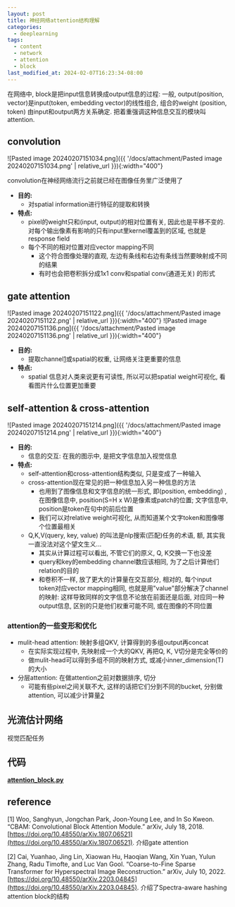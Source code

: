 ```yaml
---
layout: post
title: 神经网络attention结构理解
categories:
  - deeplearning
tags:
  - content
  - network
  - attention
  - block
last_modified_at: 2024-02-07T16:23:34-08:00
---
```

在网络中, block是把input信息转换成output信息的过程: 一般, output(position, vector)是input(token, embedding vector)的线性组合, 组合的weight (position, token) 由input和output两方关系确定. 把着重强调这种信息交互的模块叫attention. 
## convolution

![Pasted image 20240207151034.png]({{ '/docs/attachment/Pasted image 20240207151034.png' | relative_url }}){:width="400"} 

convolution在神经网络流行之前就已经在图像任务里广泛使用了
- **目的:**
	- 对spatial information进行特征的提取和转换
- **特点:** 
	- pixel的weight只和(input, output)的相对位置有关, 因此也是平移不变的. 对每个输出像素有影响的只有input里kernel覆盖到的区域, 也就是response field
	- 每个不同的相对位置对应vector mapping不同
		- 这个符合图像处理的直观, 左边有条线和右边有条线当然要映射成不同的结果
		- 有时也会把卷积拆分成1x1 conv和spatial conv(通道无关) 的形式

## gate attention

![Pasted image 20240207151122.png]({{ '/docs/attachment/Pasted image 20240207151122.png' | relative_url }}){:width="400"} ![Pasted image 20240207151136.png]({{ '/docs/attachment/Pasted image 20240207151136.png' | relative_url }}){:width="400"} 

- **目的:**
	- 提取channel[1](#ref)或spatial的权重, 让网络关注更重要的信息
- **特点:** 
	- spatial 信息对人类来说更有可读性, 所以可以把spatial weight可视化, 看看图片什么位置更加重要

## self-attention & cross-attention

![Pasted image 20240207151214.png]({{ '/docs/attachment/Pasted image 20240207151214.png' | relative_url }}){:width="400"} 

- **目的:**
	- 信息的交互: 在我的图示中, 是把文字信息加入视觉信息
- **特点:** 
	- self-attention和cross-attention结构类似, 只是变成了一种输入
	- cross-attention现在常见的把一种信息加入另一种信息的方法
		- 也用到了图像信息和文字信息的统一形式, 即(position, embedding) , 在图像信息中, position(S=H x W)是像素或patch的位置; 文字信息中, position是token在句中的前后位置
		- 我们可以对relative weight可视化, 从而知道某个文字token和图像哪个位置最相关
	- Q,K,V(query, key, value) 的叫法是nlp搜索(匹配)任务的术语, 额, 其实我一直没法对这个望文生义...
		- 其实从计算过程可以看出, 不管它们的原义, Q, K交换一下也没差
		- query和key的embedding channel数应该相同, 为了之后计算他们relation的目的
		- 和卷积不一样, 放了更大的计算量在交互部分, 相对的, 每个input token对应vector mapping相同, 也就是用"value"部分解决了channel的映射: 这样导致同样的文字信息不论放在前面还是后面, 对应同一种output信息, 区别的只是他们权重可能不同, 或在图像的不同位置

### attention的一些变形和优化

- mulit-head attention: 映射多组QKV, 计算得到的多组output再concat
	- 在实际实现过程中,  先映射成一个大的QKV, 再把Q, K, V切分是完全等价的
	- 做mulit-head可以得到多组不同的映射方式, 或减小inner_dimension(T)的大小
- 分层attention: 在做attention之前对数据排序, 切分
	- 可能有些pixel之间关联不大, 这样的话把它们分到不同的bucket, 分别做attention, 可以减少计算量[2](#ref)

## 光流估计网络

视觉匹配任务

## 代码

[**attention_block.py**](https://gist.github.com/roshameow/503ec3769d75c47b82f2a7372e8c2dab#file-attention_block-py)

## reference 
<span id="ref"></span>

[1] Woo, Sanghyun, Jongchan Park, Joon-Young Lee, and In So Kweon. “CBAM: Convolutional Block Attention Module.” arXiv, July 18, 2018. [https://doi.org/10.48550/arXiv.1807.06521](https://doi.org/10.48550/arXiv.1807.06521). 介绍gate attention

[2] Cai, Yuanhao, Jing Lin, Xiaowan Hu, Haoqian Wang, Xin Yuan, Yulun Zhang, Radu Timofte, and Luc Van Gool. “Coarse-to-Fine Sparse Transformer for Hyperspectral Image Reconstruction.” arXiv, July 10, 2022. [https://doi.org/10.48550/arXiv.2203.04845](https://doi.org/10.48550/arXiv.2203.04845). 介绍了Spectra-aware hashing attention block的结构